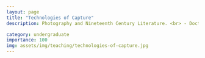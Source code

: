 ```yaml
---
layout: page
title: "Technologies of Capture"
description: Photography and Nineteenth Century Literature. <br> - Doctoral Tutor (Autumn Semester 2021)

category: undergraduate
importance: 100
img: assets/img/teaching/technologies-of-capture.jpg
---
```

